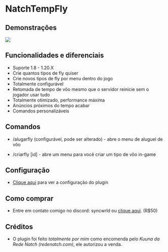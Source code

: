 # NatchTempFly

## Demonstrações

<img src="https://s11.gifyu.com/images/SQul2.gif">

## Funcionalidades e diferenciais
 - Suporte 1.8 - 1.20.X
 - Crie quantos tipos de fly quiser
 - Crie novos tipos de fly por menu dentro do jogo
 - Totalmente configurável
 - Retomada de tempo de vôo mesmo que o servidor reinicie sem o jogador usar tudo
 - Totalmente otimizado, performance máxima
 - Anúncios próximos do tempo acabar
 - Comandos personalizáveis

## Comandos

- /alugarfly (configurável, pode ser alterado) - abre o menu de aluguel de vôo

- /criarfly [id] - abre um menu para você criar um tipo de vôo in-game

## Configuração
 - [Clique aqui](https://github.com/syncwrld/NatchTempFly/blob/main/assets/config.yml) para ver a configuração do plugin

## Como comprar
- Entre em contato comigo no discord: syncwrld ou [clique aqui](https://discordapp.com/users/662402220784091146). (R$50)

## Créditos
- O plugin foi feito _totalmente por mim_ como encomenda pelo _Kuuna da Rede Natch (redenatch.com)_, ele autorizou a venda.
